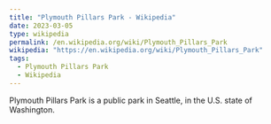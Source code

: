 ```yaml
---
title: "Plymouth Pillars Park - Wikipedia"
date: 2023-03-05
type: wikipedia
permalink: /en.wikipedia.org/wiki/Plymouth_Pillars_Park
wikipedia: "https://en.wikipedia.org/wiki/Plymouth_Pillars_Park"
tags:
  - Plymouth Pillars Park
  - Wikipedia
---
```

Plymouth Pillars Park is a public park in Seattle, in the U.S. state of Washington.
